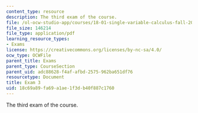 ```yaml
---
content_type: resource
description: The third exam of the course.
file: /ol-ocw-studio-app/courses/18-01-single-variable-calculus-fall-2006/18c69a89fa69a1ae1f3db40f887c1760_exam3.pdf
file_size: 146214
file_type: application/pdf
learning_resource_types:
- Exams
license: https://creativecommons.org/licenses/by-nc-sa/4.0/
ocw_type: OCWFile
parent_title: Exams
parent_type: CourseSection
parent_uid: adc88628-f4af-afbd-2575-962ba651df76
resourcetype: Document
title: Exam 3
uid: 18c69a89-fa69-a1ae-1f3d-b40f887c1760
---
```

The third exam of the course.